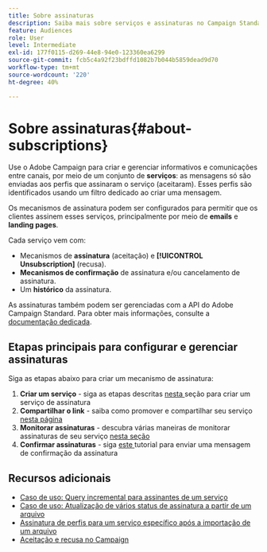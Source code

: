 ```yaml
---
title: Sobre assinaturas
description: Saiba mais sobre serviços e assinaturas no Campaign Standard.
feature: Audiences
role: User
level: Intermediate
exl-id: 177f0115-d269-44e8-94e0-123360ea6299
source-git-commit: fcb5c4a92f23bdffd1082b7b044b5859dead9d70
workflow-type: tm+mt
source-wordcount: '220'
ht-degree: 40%

---
```


# Sobre assinaturas{#about-subscriptions}

Use o Adobe Campaign para criar e gerenciar informativos e comunicações entre canais, por meio de um conjunto de **serviços**: as mensagens só são enviadas aos perfis que assinaram o serviço (aceitaram). Esses perfis são identificados usando um filtro dedicado ao criar uma mensagem.

Os mecanismos de assinatura podem ser configurados para permitir que os clientes assinem esses serviços, principalmente por meio de **emails** e **landing pages**.

Cada serviço vem com:

* Mecanismos de **assinatura** (aceitação) e **[!UICONTROL Unsubscription]** (recusa).
* **Mecanismos de confirmação** de assinatura e/ou cancelamento de assinatura.
* Um **histórico** da assinatura.

As assinaturas também podem ser gerenciadas com a API do Adobe Campaign Standard. Para obter mais informações, consulte a [documentação dedicada](../../api/using/creating-a-service.md).

## Etapas principais para configurar e gerenciar assinaturas

Siga as etapas abaixo para criar um mecanismo de assinatura:

1. **Criar um serviço**  - siga as etapas descritas  [nesta ](../../audiences/using/creating-a-service.md) seção para criar um serviço de assinatura
1. **Compartilhar o link**  - saiba como promover e compartilhar seu serviço  [nesta página](../../audiences/using/promoting-a-service.md)
1. **Monitorar assinaturas**  - descubra várias maneiras de monitorar assinaturas de seu serviço  [nesta seção](../../audiences/using/monitoring-subscriptions.md)
1. **Confirmar assinaturas**  - siga  [este ](../../audiences/using/confirming-subscription-to-a-service.md) tutorial para enviar uma mensagem de confirmação da assinatura

## Recursos adicionais

* [Caso de uso: Query incremental para assinantes de um serviço](../../automating/using/incremental-query-on-subscribers.md)
* [Caso de uso: Atualização de vários status de assinatura a partir de um arquivo](../../automating/using/updating-subscriptions-from-file.md)
* [Assinatura de perfis para um serviço específico após a importação de um arquivo](../../automating/using/subscribing-profiles-from-file.md)
* [Aceitação e recusa no Campaign](../../audiences/using/about-opt-in-and-opt-out-in-campaign.md)
